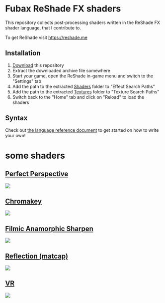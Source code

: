 Fubax ReShade FX shaders
========================

This repository collects post-processing shaders written in the ReShade FX shader language, that I contribute to.

To get ReShade visit https://reshade.me

Installation
------------

1. [Download](https://github.com/Fubaxiusz/fubax-shaders/archive/master.zip) this repository
2. Extract the downloaded archive file somewhere
3. Start your game, open the ReShade in-game menu and switch to the "Settings" tab
4. Add the path to the extracted [Shaders](/Shaders) folder to "Effect Search Paths"
5. Add the path to the extracted [Textures](/Textures) folder to "Texture Search Paths"
6. Switch back to the "Home" tab and click on "Reload" to load the shaders

Syntax
------

Check out [the language reference document](https://github.com/crosire/reshade-shaders/blob/master/REFERENCE.md) to get started on how to write your own!

some shaders
============

[Perfect Perspective](/Shaders/PerfectPerspective.fx)
---------------------
![](https://i.imgur.com/xO6HhgK.png)

[Chromakey](/Shaders/Chromakey.fx)
---------------------
![](https://i.imgur.com/ZbAMK0S.jpg)

[Filmic Anamorphic Sharpen](/Shaders/FilmicAnamorphSharpen.fx)
---------------------
![](https://i.imgur.com/QOgs04N.png)

[Reflection (matcap)](/Shaders/Reflection.fx)
---------------------
![](https://i.imgur.com/DKsZBwE.jpg)

[VR](/Shaders/VR.fx)
---------------------
![](https://i.imgur.com/GqOsqOT.jpg)
